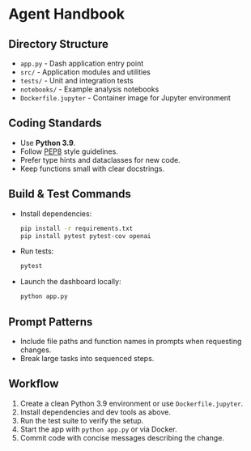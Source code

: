 # Agent Handbook

## Directory Structure
- `app.py` - Dash application entry point
- `src/` - Application modules and utilities
- `tests/` - Unit and integration tests
- `notebooks/` - Example analysis notebooks
- `Dockerfile.jupyter` - Container image for Jupyter environment

## Coding Standards
- Use **Python 3.9**.
- Follow [PEP8](https://peps.python.org/pep-0008/) style guidelines.
- Prefer type hints and dataclasses for new code.
- Keep functions small with clear docstrings.

## Build & Test Commands
- Install dependencies:
  ```bash
  pip install -r requirements.txt
  pip install pytest pytest-cov openai
  ```
- Run tests:
  ```bash
  pytest
  ```
- Launch the dashboard locally:
  ```bash
  python app.py
  ```

## Prompt Patterns
- Include file paths and function names in prompts when requesting changes.
- Break large tasks into sequenced steps.

## Workflow
1. Create a clean Python 3.9 environment or use `Dockerfile.jupyter`.
2. Install dependencies and dev tools as above.
3. Run the test suite to verify the setup.
4. Start the app with `python app.py` or via Docker.
5. Commit code with concise messages describing the change.

